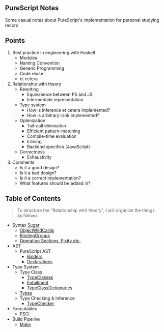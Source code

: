 PureScript Notes
---

Some casual notes about PureScript's implementation for personal studying record.

## Points

1. Best practice in engineering with Haskell
    * Modules
    * Naming Convention
    * Generic Programming
    * Code reuse
    * et cetera
2. Relationship with theory
    * Rewriting
        * Equivalence between PS and JS
        * Intermediate representation
    * Type system
        * How is inference et cetera implemented?
        * How is arbitrary rank implemented?
    * Optimization
        * Tail-call elimination
        * Efficient pattern-matching
        * Compile-time evaluation
        * Inlining
        * Backend specifics (JavaScript)
    * Correctness
        * Exhaustivity
3. Comments
    + Is it a good design?
    + Is it a bad design?
    + Is it a correct implementation?
    + What features should be added in?

    
## Table of Contents

> To structure the "Relationship with theory", I will organize the things as follows

* Syntax [Sugar](./Language/PureScript/Sugar.md)
    + [ObjectWildCards](./Language/PureScript/Sugar/ObjectWildCards.md)
    + [BindingGroups](./Language/PureScript/Sugar/BindingGroups.md)
    + [Operation Sections, Fixity etc.](./Language/PureScript/Sugar/Operators.md)
* AST
    + PureScript AST
        - [Binders](./Language/PureScript/AST/Binders.md)
        - [Declarations](./Language/PureScript/AST/Declarations.md)
* Type System
    + Type Class
        - [TypeClasses](./Language/PureScript/Sugar/TypeClasses.md)
        - [Entailment](./Language/PureScript/TypeChecker/Entailment.md)
        - [TypeClassDictionaries](./Language/PureScript/TypeClassDictionaries.md)
    + [Types](./Language/PureScript/Types.md)
    + Type Checking & Inference
        - [TypeChecker](./Language/PureScript/TypeChecker.md)
* Executables
    + [PSCi](./psci/PSCi.md)
* Build Pipeline
    + [Make](./Language/PureScript/Make.md)
